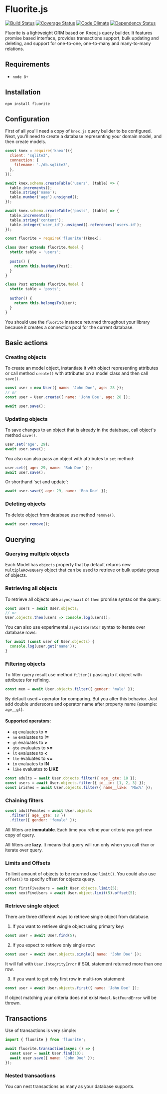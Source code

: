 # Fluorite.js
[![Build Status](https://travis-ci.org/pldin601/Fluorite.js.svg?branch=master)](https://travis-ci.org/pldin601/Fluorite.js)
[![Coverage Status](https://coveralls.io/repos/github/pldin601/Fluorite.js/badge.svg?branch=master)](https://coveralls.io/github/pldin601/Fluorite.js?branch=master)
[![Code Climate](https://codeclimate.com/github/pldin601/Fluorite.js/badges/gpa.svg)](https://codeclimate.com/github/pldin601/Fluorite.js)
[![Dependency Status](https://www.versioneye.com/user/projects/59cffe6f0fb24f1bf41494f9/badge.svg?style=flat-square)](https://www.versioneye.com/user/projects/59cffe6f0fb24f1bf41494f9)

Fluorite is a lightweight ORM based on Knex.js query builder.
It features promise based interface, provides transactions support,
bulk updating and deleting, and support for one-to-one, one-to-many and many-to-many relations.

## Requirements
* `node 8+`

## Installation
```
npm install fluorite
```

## Configuration
First of all you'll need a copy of `knex.js` query builder to be configured.
Next, you'll need to create a database representing your domain model, and
then create models.

```javascript
const knex = require('knex')({
  client: 'sqlite3',
  connection: {
    filename: './db.sqlite3',
  },
});

await knex.schema.createTable('users', (table) => {
  table.increments();
  table.string('name');
  table.number('age').unsigned();
});

await knex.schema.createTable('posts', (table) => {
  table.increments();
  table.string('content');
  table.integer('user_id').unsigned().references('users.id');
});

const fluorite = require('fluorite')(knex);

class User extends fluorite.Model {
  static table = 'users';
  
  posts() {
    return this.hasMany(Post);
  }
}

class Post extends fluorite.Model {
  static table = 'posts';
  
  author() {
    return this.belongsTo(User);
  }
}
```

You should use the `fluorite` instance returned throughout your library
because it creates a connection pool for the current database.

## Basic actions
### Creating objects
To create an model object, instantiate it with object representing attributes or
call method `create()` with attributes on a model class and then call `save()`.
```javascript
const user = new User({ name: 'John Doe', age: 28 });
// or
const user = User.create({ name: 'John Doe', age: 28 });

await user.save();
```

### Updating objects
To save changes to an object that is already in the database, call object's method `save()`.

```javascript
user.set('age', 29);
await user.save();
```

You also can also pass an object with attributes to `set` method:
```javascript
user.set({ age: 29, name: 'Bob Doe' });
await user.save();
```

Or shorthand 'set and update':
```javascript
await user.save({ age: 29, name: 'Bob Doe' });
```

### Deleting objects
To delete object from database use method `remove()`.
```javascript
await user.remove();
```

## Querying
### Querying multiple objects
Each Model has `objects` property that by default returns new `MultipleRowsQuery` object that
can be used to retrieve or bulk update group of objects.

### Retrieving all objects
To retrieve all objects use `async/await` or `then` promise syntax on the query:
```javascript
const users = await User.objects;
// or
User.objects.then(users => console.log(users));
```

You can also use experimental `asyncInterator` syntax to iterate over database rows:
```javascript
for await (const user of User.objects) {
  console.log(user.get('name'));
}
```

### Filtering objects
To filter query result use method `filter()` passing to it object with attributes for refining. 

```javascript
const men = await User.objects.filter({ gender: 'male' });
```

By default used `=` operator for comparing. But you alter this behavior.
Just add double underscore and operator name after property name (example: `age__gt`).

#### Supported operators:
* `eq` evaluates to **=** 
* `ne` evaluates to **!=**
* `gt` evaluates to **>**
* `gte` evaluates to **>=**
* `lt` evaluates to **<**
* `lte` evaluates to **<=**
* `in` evaluates to **IN**
* `like` evaluates to **LIKE**

```javascript
const adults = await User.objects.filter({ age__gte: 18 });
const users = await User.objects.filter({ id__in: [1, 2, 3] });
const irishes = await User.objects.filter({ name__like: 'Mac%' });
```

### Chaining filters
```javascript
const adultFemales = await User.objects
  .filter({ age__gte: 18 })
  .filter({ gender: 'female' });
```

All filters are **immutable**. Each time you refine your criteria you get new copy of query.

All filters are **lazy**. It means that query will run only when you call `then` or iterate
over query.

### Limits and Offsets
To limit amount of objects to be returned use `limit()`.
You could also use `offset()` to specify offset for objects query.
```javascript
const firstFiveUsers = await User.objects.limit(5);
const nextFiveUsers = await User.object.limit(5).offset(5);
``` 

### Retrieve single object
There are three different ways to retrieve single object from database.

1. If you want to retrieve single object using primary key:
```javascript
const user = await User.find(5);
```

2. If you expect to retrieve only single row:
```javascript
const user = await User.objects.single({ name: 'John Doe' });
```
It will fail with `User.IntegrityError` if SQL statement returned more than one row.

3. If you want to get only first row in multi-row statement:
```javascript
const user = await User.objects.first({ name: 'John Doe' });
```

If object matching your criteria does not exist `Model.NotFoundError` will be thrown.

## Transactions
Use of transactions is very simple:
```javascript
import { fluorite } from 'fluorite';

await fluorite.transaction(async () => {
  const user = await User.find(10);
  await user.save({ name: 'John Doe' });
});
```

### Nested transactions
You can nest transactions as many as your database supports.
